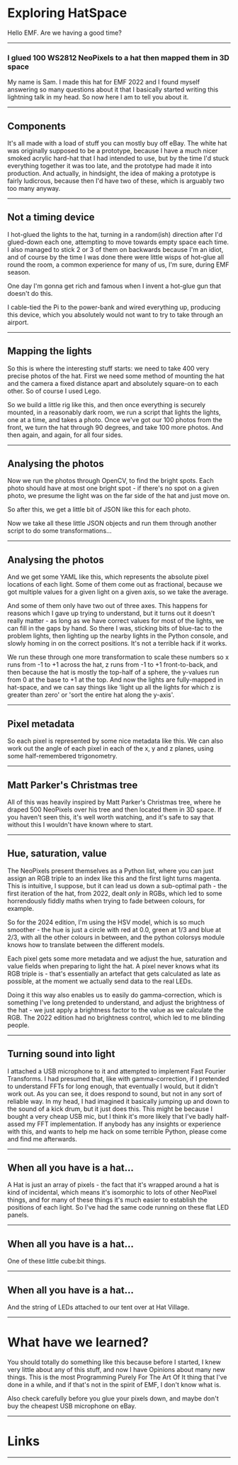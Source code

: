 # Exploring HatSpace

Hello EMF. Are we having a good time?

---

### I glued 100 WS2812 NeoPixels to a hat then mapped them in 3D space

My name is Sam. I made this hat for EMF 2022 and I found myself answering so many questions about it that I basically started writing this lightning talk in my head. So now here I am to tell you about it.

---

## Components

It's all made with a load of stuff you can mostly buy off eBay. The white hat was originally supposed to be a prototype, because I have a much nicer smoked acrylic hard-hat that I had intended to use, but by the time I'd stuck everything together it was too late, and the prototype had made it into production. And actually, in hindsight, the idea of making a prototype is fairly ludicrous, because then I'd have two of these, which is arguably two too many anyway.

---

## Not a timing device 

I hot-glued the lights to the hat, turning in a random(ish) direction after I'd glued-down each one, attempting to move towards empty space each time. I also managed to stick 2 or 3 of them on backwards because I'm an idiot, and of course by the time I was done there were little wisps of hot-glue all round the room, a common experience for many of us, I'm sure, during EMF season.

One day I'm gonna get rich and famous when I invent a hot-glue gun that doesn't do this.

I cable-tied the Pi to the power-bank and wired everything up, producing this device, which you absolutely would not want to try to take through an airport.

---

## Mapping the lights

So this is where the interesting stuff starts: we need to take 400 very precise photos of the hat. First we need some method of mounting the hat and the camera a fixed distance apart and absolutely square-on to each other. So of course I used Lego.

So we build a little rig like this, and then once everything is securely mounted, in a reasonably dark room, we run a script that lights the lights, one at a time, and takes a photo. Once we've got our 100 photos from the front, we turn the hat through 90 degrees, and take 100 more photos. And then again, and again, for all four sides.

---

## Analysing the photos

Now we run the photos through OpenCV, to find the bright spots. Each photo should have at most one bright spot - if there's no spot on a given photo, we presume the light was on the far side of the hat and just move on.

So after this, we get a little bit of JSON like this for each photo.

Now we take all these little JSON objects and run them through another script to do some transformations...

---

## Analysing the photos

And we get some YAML like this, which represents the absolute pixel locations of each light. Some of them come out as fractional, because we got multiple values for a given light on a given axis, so we take the average.

And some of them only have two out of three axes. This happens for reasons which I gave up trying to understand, but it turns out it doesn't really matter - as long as we have correct values for most of the lights, we can fill in the gaps by hand. So there I was, sticking bits of blue-tac to the problem lights, then lighting up the nearby lights in the Python console, and slowly homing in on the correct positions. It's not a terrible hack if it works.

We run these through one more transformation to scale these numbers so x runs from -1 to +1 across the hat, z runs from -1 to +1 front-to-back, and then because the hat is mostly the top-half of a sphere, the y-values run from 0 at the base to +1 at the top. And now the lights are fully-mapped in hat-space, and we can say things like 'light up all the lights for which z is greater than zero' or 'sort the entire hat along the y-axis'.

---

## Pixel metadata

So each pixel is represented by some nice metadata like this. We can also work out the angle of each pixel in each of the x, y and z planes, using some half-remembered trigonometry.

---

## Matt Parker's Christmas tree

All of this was heavily inspired by Matt Parker's Christmas tree, where he draped 500 NeoPixels over his tree and then located them in 3D space. If you haven't seen this, it's well worth watching, and it's safe to say that without this I wouldn't have known where to start.

---

## Hue, saturation, value

The NeoPixels present themselves as a Python list, where you can just assign an RGB triple to an index like this and the first light turns magenta. This is intuitive, I suppose, but it can lead us down a sub-optimal path - the first iteration of the hat, from 2022, dealt _only_ in RGBs, which led to some horrendously fiddly maths when trying to fade between colours, for example.

So for the 2024 edition, I'm using the HSV model, which is so much smoother - the hue is just a circle with red at 0.0, green at 1/3 and blue at 2/3, with all the other colours in between, and the python colorsys module knows how to translate between the different models.

Each pixel gets some more metadata and we adjust the hue, saturation and value fields when preparing to light the hat. A pixel never knows what its RGB triple is - that's essentially an artefact that gets calculated as late as possible, at the moment we actually send data to the real LEDs.

Doing it this way also enables us to easily do gamma-correction, which is something I've long pretended to understand, and adjust the brightness of the hat - we just apply a brightness factor to the value as we calculate the RGB. The 2022 edition had no brightness control, which led to me blinding people. 

---

## Turning sound into light

I attached a USB microphone to it and attempted to implement Fast Fourier Transforms. I had presumed that, like with gamma-correction, if I pretended to understand FFTs for long enough, that eventually I would, but it didn't work out. As you can see, it does respond to sound, but not in any sort of reliable way. In my head, I had imagined it basically jumping up and down to the sound of a kick drum, but it just does this. This might be because I bought a very cheap USB mic, but I think it's more likely that I've badly half-assed my FFT implementation. If anybody has any insights or experience with this, and wants to help me hack on some terrible Python, please come and find me afterwards.

---

## When all you have is a hat...

A Hat is just an array of pixels - the fact that it's wrapped around a hat is kind of incidental, which means it's isomorphic to lots of other NeoPixel things, and for many of these things it's much easier to establish the positions of each light. So I've had the same code running on these flat LED panels.

---

## When all you have is a hat...

One of these little cube:bit things.

---

## When all you have is a hat...

And the string of LEDs attached to our tent over at Hat Village.

---

# What have we learned?

You should totally do something like this because before I started, I knew very little about any of this stuff, and now I have Opinions about many new things. This is the most Programming Purely For The Art Of It thing that I've done in a while, and if that's not in the spirit of EMF, I don't know what is.

Also check carefully before you glue your pixels down, and maybe don't buy the cheapest USB microphone on eBay.

---

# Links

---